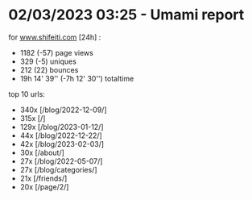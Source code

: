 # 02/03/2023 03:25 - Umami report
for www.shifeiti.com [24h] :

 - 1182 (-57) page views
 - 329 (-5) uniques
 - 212 (22) bounces
 - 19h 14' 39'' (-7h 12' 30'') totaltime


top 10 urls:
 - 340x [/blog/2022-12-09/]
 - 315x [/]
 - 129x [/blog/2023-01-12/]
 - 44x [/blog/2022-12-22/]
 - 42x [/blog/2023-02-03/]
 - 30x [/about/]
 - 27x [/blog/2022-05-07/]
 - 27x [/blog/categories/]
 - 21x [/friends/]
 - 20x [/page/2/]


